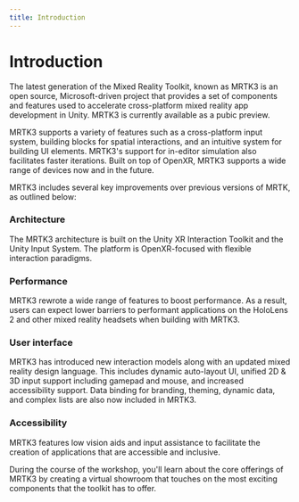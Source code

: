 ```yaml
---
title: Introduction
---
```


# Introduction

The latest generation of the Mixed Reality Toolkit, known as MRTK3 is an open source, Microsoft-driven project that provides a set of components and features used to accelerate cross-platform mixed reality app development in Unity. MRTK3 is currently available as a pubic preview.

MRTK3 supports a variety of features such as a cross-platform input system, building blocks for spatial interactions, and an intuitive system for building UI elements. MRTK3's support for in-editor simulation also facilitates faster iterations. Built on top of OpenXR, MRTK3 supports a wide range of devices now and in the future.

MRTK3 includes several key improvements over previous versions of MRTK, as outlined below:

### **Architecture**

The MRTK3 architecture is built on the Unity XR Interaction Toolkit and the Unity Input System. The platform is OpenXR-focused with flexible interaction paradigms.

### **Performance**

MRTK3 rewrote a wide range of features to boost performance. As a result, users can expect lower barriers to performant applications on the HoloLens 2 and other mixed reality headsets when building with MRTK3.

### **User interface**

MRTK3 has introduced new interaction models along with an updated mixed reality design language. This includes dynamic auto-layout UI, unified 2D & 3D input support including gamepad and mouse, and increased accessibility support. Data binding for branding, theming, dynamic data, and complex lists are also now included in MRTK3.

### **Accessibility**

MRTK3 features low vision aids and input assistance to facilitate the creation of applications that are accessible and inclusive.

During the course of the workshop, you'll learn about the core offerings of MRTK3 by creating a virtual showroom that touches on the most exciting components that the toolkit has to offer.
